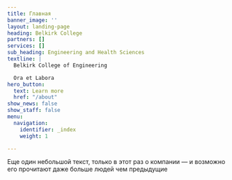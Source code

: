 ```yaml
---
title: Главная
banner_image: ''
layout: landing-page
heading: Belkirk College
partners: []
services: []
sub_heading: Engineering and Health Sciences
textline: |
  Belkirk College of Engineering

  Ora et Labora
hero_button:
  text: Learn more
  href: "/about"
show_news: false
show_staff: false
menu:
  navigation:
    identifier: _index
    weight: 1

---
```

Еще один небольшой текст, только в этот раз о компании — и возможно его прочитают даже больше людей чем предыдущие